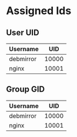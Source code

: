 # Assigned Ids

## User UID

| Username  | UID   |
| --------- | ----- |
| debmirror | 10000 |
| nginx     | 10001 |

## Group GID

| Username  | UID   |
| --------- | ----- |
| debmirror | 10000 |
| nginx     | 10001 |
